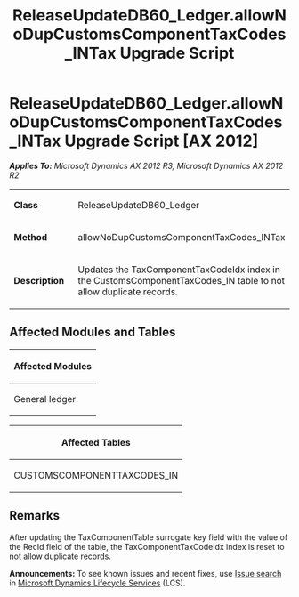 ﻿---
title: ReleaseUpdateDB60_Ledger.allowNoDupCustomsComponentTaxCodes_INTax Upgrade Script
TOCTitle: ReleaseUpdateDB60_Ledger.allowNoDupCustomsComponentTaxCodes_INTax Upgrade Script
ms:assetid: 728e2cc3-600e-17e7-dc37-673104a9b7b6
ms:mtpsurl: https://msdn.microsoft.com/en-us/library/JJ685826(v=AX.60)
ms:contentKeyID: 49709025
ms.date: 05/18/2015
mtps_version: v=AX.60
---

# ReleaseUpdateDB60\_Ledger.allowNoDupCustomsComponentTaxCodes\_INTax Upgrade Script [AX 2012]


_**Applies To:** Microsoft Dynamics AX 2012 R3, Microsoft Dynamics AX 2012 R2_

<table>
<colgroup>
<col style="width: 50%" />
<col style="width: 50%" />
</colgroup>
<tbody>
<tr class="odd">
<td><p><strong>Class</strong></p></td>
<td><p>ReleaseUpdateDB60_Ledger</p></td>
</tr>
<tr class="even">
<td><p><strong>Method</strong></p></td>
<td><p>allowNoDupCustomsComponentTaxCodes_INTax</p></td>
</tr>
<tr class="odd">
<td><p><strong>Description</strong></p></td>
<td><p>Updates the TaxComponentTaxCodeIdx index in the CustomsComponentTaxCodes_IN table to not allow duplicate records.</p></td>
</tr>
</tbody>
</table>


## Affected Modules and Tables

<table>
<colgroup>
<col style="width: 100%" />
</colgroup>
<thead>
<tr class="header">
<th><p>Affected Modules</p></th>
</tr>
</thead>
<tbody>
<tr class="odd">
<td><p>General ledger</p></td>
</tr>
</tbody>
</table>


<table>
<colgroup>
<col style="width: 100%" />
</colgroup>
<thead>
<tr class="header">
<th><p>Affected Tables</p></th>
</tr>
</thead>
<tbody>
<tr class="odd">
<td><p>CUSTOMSCOMPONENTTAXCODES_IN</p></td>
</tr>
</tbody>
</table>


## Remarks

After updating the TaxComponentTable surrogate key field with the value of the RecId field of the table, the TaxComponentTaxCodeIdx index is reset to not allow duplicate records.

  
**Announcements:** To see known issues and recent fixes, use [Issue search](http://go.microsoft.com/fwlink/?linkid=389258) in [Microsoft Dynamics Lifecycle Services](http://go.microsoft.com/fwlink/?linkid=306505) (LCS).

